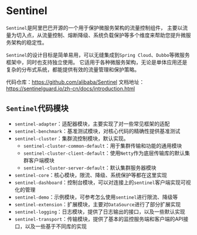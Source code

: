 # Sentinel

`Sentinel`是阿里巴巴开源的一个用于保护微服务架构的流量控制组件，
主要以流量为切入点，从流量控制、熔断降级、系统负载保护等多个维度来帮助您提升微服务架构的稳定性。

`Sentinel`的设计目标是简单易用，可以无缝集成到`Spring Cloud`、`Dubbo`等微服务框架中，同时也支持独立使用。
它适用于各种微服务架构，无论是单体应用还是复杂的分布式系统，都能提供有效的流量管理和保护策略。

代码仓库：https://github.com/alibaba/Sentinel
文档地址：https://sentinelguard.io/zh-cn/docs/introduction.html

## `Sentinel`代码模块

- `sentinel-adapter`：适配器模块，主要实现了对一些常见框架的适配
- `sentinel-benchmark`：基准测试模块，对核心代码的精确性提供基准测试
- `sentinel-cluster`：集群流控制模块，默认实现。
  - `sentinel-cluster-common-default`：用于集群传输和功能的通用模块 
  - `sentinel-cluster-client-default`：使用`Netty`作为底层传输库的默认集群客户端模块 
  - `sentinel-cluster-server-default`：默认集群服务器模块
- `sentinel-core`：核心模块，限流、降级、系统保护等都在这里实现
- `sentinel-dashboard`：控制台模块，可以对连接上的`sentinel`客户端实现可视化的管理
- `sentinel-demo`：示例模块，可参考怎么使用`sentinel`进行限流、降级等
- `sentinel-extension`：扩展模块，主要对`DataSource`进行了部分扩展实现
- `sentinel-logging`：日志模块，提供了日志输出的接口，以及一些默认实现
- `sentinel-transport`：传输模块，提供了基本的监控服务端和客户端的API接口，以及一些基于不同库的实现
